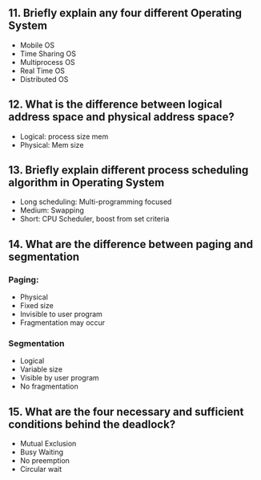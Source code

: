 ## 11. Briefly explain any four different Operating System
- Mobile OS
- Time Sharing OS
- Multiprocess OS
- Real Time OS
- Distributed OS 
## 12. What is the difference between logical address space and physical address space?
- Logical: process size mem
- Physical: Mem size 
## 13. Briefly explain different process scheduling algorithm in Operating System
- Long scheduling: Multi-programming focused
- Medium: Swapping
- Short: CPU Scheduler, boost from set criteria
## 14. What are the difference between paging and segmentation
### Paging:
- Physical 
- Fixed size
- Invisible to user program
- Fragmentation may occur
### Segmentation
- Logical
- Variable size
- Visible by user program
- No fragmentation
## 15. What are the four necessary and sufficient conditions behind the deadlock?
- Mutual Exclusion
- Busy Waiting
- No preemption
- Circular wait 
